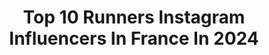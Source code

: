 ---
title: Top 10 Runners Instagram Influencers In France In 2024
description: >-
  Find top runners Instagram influencers in France in 2024. Most popular hashtags: #running #trailrunning #utmb #trail.
platform: Instagram
hits: 179
text_top: Analyze the top-rated Instagram influencers on inBeat.
text_bottom: inBeat has 179 Instagram influencers like this in France for you to work with.
profiles:
  - username: "beth_pascall"
    fullname: >-
      Beth Pascall
    bio: >-
      Ultra runner @salomonrunning & Paediatric doctor @spring_energy | @leki.ski.outdoor | @julbo_eyewear
    location: "France"
    followers: 30947
    engagement: 447
    commentsToLikes: 0.015006
    id: ck55oyb799e1p0i11cs86p61q
    verified: false
    hashtags: "#tomorrowisyours, #springenergy, #ad, #natureup"
  - username: "emmanastasis"
    fullname: >-
      Emma - Kinésithérapeute⚕️
    bio: >-
      Frenchie à BXL 💌 J’cours après le fun et les cinnamon rolls M 3h27 | HM 1h37 | 10km 46:46 🏃🏼‍♀️ Team trail @uynsports ⛰️ Runner @trakks_belgium
    location: "France"
    followers: 29699
    engagement: 442
    commentsToLikes: 0.035600
    id: ck8t5icowa7jg0j78wjnqu51r
    verified: false
    hashtags: "#foodstagram, #goodvibes, #yummy, #runningmotivation"
  - username: "dimitra__nika"
    fullname: >-
      Dimitra Nika
    bio: >-
      ✨Entrepreneur ✨Marathon runner ✨Founder /Creative Director @mya_collection ✨Mentor @womendobusiness & @wotgreece
    location: "France"
    followers: 203890
    engagement: 486
    commentsToLikes: 0.094159
    id: ck6tv1kk9jnb20j71bu1m5qlc
    verified: false
    hashtags: "#greece, #23, #aigina, #summer"
  - username: "albertjorquera"
    fullname: >-
      Albert Jorquera
    bio: >-
      📲 Social Media & Digital MK 💻 Sports journalist 🏃Ultratrail runner 🎙️ TV broadcaster ⛷Salomon & Petzl 🏔 @protrailrunners
    location: "France"
    followers: 19629
    engagement: 475
    commentsToLikes: 0.035540
    id: ckap9qi1jt8q40i78cvn56tg6
    verified: false
    hashtags: "#trail, #omandesertmarathon, #running, #adventureracing"
  - username: "myrtokalogeropoulou"
    fullname: >-
      Myrto Kalogeropoulou | Fitness & Wellness
    bio: >-
      🏃🏼‍♀️Pilates/ Fitness Expert #OnlineTrainingCoach Fitness & Wellness Retreats Marathon Runner Ambassador @underarmourwomen @garmingreece
    location: "France"
    followers: 15592
    engagement: 482
    commentsToLikes: 0.016659
    id: ck15pg5afxpj80i19j64g04wq
    verified: false
    hashtags: "#summeringreece, #greekislands, #myrtokalogeropoulou, #summer"
  - username: "francois_dhaene"
    fullname: >-
      François D’Haene
    bio: >-
      ⛰Mountain addict 🏃‍♂️Ultra-trail runner @salomon 🍷Wine lover @domaine_du_germain - ⚡#RunStoppable for @irunfr & team @corum_lepargne 🤝
    location: "France"
    followers: 245501
    engagement: 242
    commentsToLikes: 0.005004
    id: ck0tzk8dvqlr20i19jav726cs
    verified: false
    hashtags: "#salomonrunning, #utmb, #runstoppable, #tomorrowisyours"
  - username: "cheeky_blueberry"
    fullname: >-
      Cécilia🍀
    bio: >-
      Runner🏃🏼‍♀️& Sport addict💪 🍍💦Sweat-Travel-Feel good🍀✌️ Dont stress Do your best Forget the rest Semi 1h32 Marat 3h13...et on s'en moque 🔜 Hyrox
    location: "France"
    followers: 16476
    engagement: 284
    commentsToLikes: 0.059178
    id: ck0vwgtg1tnyh0i192cctl5th
    verified: false
    hashtags: "#strava, #neverstoprunning, #runaddict, #runningmotivation"
  - username: "frangibar"
    fullname: >-
      Frangibar / Ultra Runner
    bio: >-
      🔷Ultra Runner 🇨🇱🇪🇸 🔶 Health Coach 🔺Diplomado Nutricion Deportiva 🔸60 carreras en 18 países ♥️ @ian.morgan 💍 @mujeresalcerro @nordarun @clinicameds
    location: "France"
    followers: 131382
    engagement: 163
    commentsToLikes: 0.064899
    id: ck0vxa36mxwuk0i19humtavmp
    verified: false
    hashtags: "#bettertogether, #ageismisneverinstyle, #ageisjustanumber, #recovery"
  - username: "hillygoat_climbs"
    fullname: >-
      Hillary Allen
    bio: >-
      Trail runner🏃🏼‍♀️ @brooksrunning @brookstrailrunners Gravel 🚵🏼‍♀️ @pinarello_us @thefeedme @corosglobal @ultraspire @hydrapak @compressport
    location: "France"
    followers: 58775
    engagement: 133
    commentsToLikes: 0.017147
    id: ck0tu8z9n64jj0i1904mznkyg
    verified: true
    hashtags: "#hillaryallen, #running, #runner, #julboeyewear"
  - username: "sarahonthegoo"
    fullname: >-
      Sarah G. Francis
    bio: >-
      ⚙️ Electromechanical Engineer 🏍 Biker 🚎 VW Community 🧗‍♀️ Climber 🏊🏼‍♀️ Swimmer 🏃🏼‍♀️ Runner 🏕 Dite Ourson Complaisant☩ 🇱🇧 Dream it. Plan it. Do it.
    location: "France"
    followers: 2533
    engagement: 2971
    commentsToLikes: 0.150450
    id: ckf5vgt9dojx60j2308y28xod
    verified: false
    hashtags: "#goldenhourlight, #mountainviews, #sunsettime, #sunsetmoods"
---